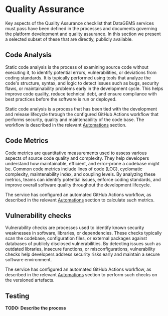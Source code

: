 # Quality Assurance

Key aspects of the Quality Assurance checklist that DataGEMS services must pass have been defined in the processes and documents governing the platform development and quality assurance. In this section we present a selected subset of these that are directly, publicly available.

## Code Analysis

Static code analysis is the process of examining source code without executing it, to identify potential errors, vulnerabilities, or deviations from coding standards. It is typically performed using tools that analyze the code's structure, syntax, and logic to detect issues such as bugs, security flaws, or maintainability problems early in the development cycle. This helps improve code quality, reduce technical debt, and ensure compliance with best practices before the software is run or deployed.

Static code analysis is a process that has been tied with the development and release lifecycle through the configured GitHub Actions workflow that performs security, quality and maintenability of the code base. The workflow is described in the relevant [Automations](automations.md) section.

## Code Metrics

Code metrics are quantitative measurements used to assess various aspects of source code quality and complexity. They help developers understand how maintainable, efficient, and error-prone a codebase might be. Common code metrics include lines of code (LOC), cyclomatic complexity, maintenability index, and coupling levels. By analyzing these metrics, teams can identify potential issues, enforce coding standards, and improve overall software quality throughout the development lifecycle.

The service has configured an automated GitHub Actions workflow, as described in the relevant [Automations](automations.md) section to calculate such metrics.

## Vulnerability checks

Vulnerability checks are processes used to identify known security weaknesses in software, libraries, or dependencies. These checks typically scan the codebase, configuration files, or external packages against databases of publicly disclosed vulnerabilities. By detecting issues such as outdated libraries, insecure functions, or misconfigurations, vulnerability checks help developers address security risks early and maintain a secure software environment.

The service has configured an automated GitHub Actions workflow, as described in the relevant [Automations](automations.md) section to perform such checks on the versioned artefacts.

## Testing

**TODO: Describe the process**
